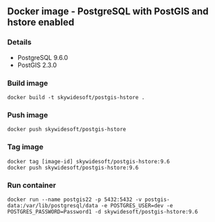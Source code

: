 Docker image - PostgreSQL with PostGIS and hstore enabled
---------------------------------------------------------

### Details
- PostgreSQL 9.6.0
- PostGIS 2.3.0

### Build image
    docker build -t skywidesoft/postgis-hstore .

### Push image
    docker push skywidesoft/postgis-hstore

### Tag image
    docker tag [image-id] skywidesoft/postgis-hstore:9.6
    docker push skywidesoft/postgis-hstore:9.6

### Run container
    docker run --name postgis22 -p 5432:5432 -v postgis-data:/var/lib/postgresql/data -e POSTGRES_USER=dev -e POSTGRES_PASSWORD=Password1 -d skywidesoft/postgis-hstore:9.6
